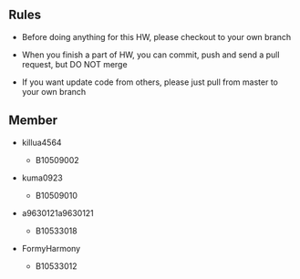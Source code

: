 ## Rules

- Before doing anything for this HW, please checkout to your own branch

- When you finish a part of HW, you can commit, push and send a pull request, but DO NOT merge 

- If you want update code from others, please just pull from master to your own branch

## Member

- killua4564

    - B10509002

- kuma0923

    - B10509010

- a9630121a9630121

    - B10533018

- FormyHarmony

    - B10533012
